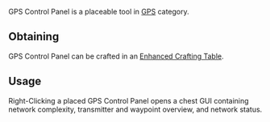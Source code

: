 GPS Control Panel is a placeable tool in [GPS](https://github.com/Slimefun/Slimefun4/wiki/GPS) category.

## Obtaining
GPS Control Panel can be crafted in an [Enhanced Crafting Table](https://github.com/Slimefun/Slimefun4/wiki/Enhanced-Crafting-Table).

## Usage
Right-Clicking a placed GPS Control Panel opens a chest GUI containing network complexity, transmitter and waypoint overview, and network status.
